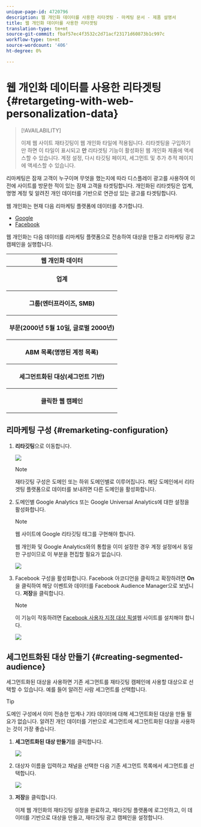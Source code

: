 ```yaml
---
unique-page-id: 4720796
description: 웹 개인화 데이터를 사용한 리타겟팅 - 마케팅 문서 - 제품 설명서
title: 웹 개인화 데이터를 사용한 리타겟팅
translation-type: tm+mt
source-git-commit: fbaf57ec4f3532c2d71acf23171d60873b1c997c
workflow-type: tm+mt
source-wordcount: '406'
ht-degree: 0%

---
```



# 웹 개인화 데이터를 사용한 리타겟팅 {#retargeting-with-web-personalization-data}

>[!AVAILABILITY]
>
>이제 웹 사이트 재타깃팅이 웹 개인화 타일에 적용됩니다. 리타겟팅을 구입하기만 하면 이 타일이 표시되고 **만** 리타겟팅 기능이 활성화된 웹 개인화 제품에 액세스할 수 있습니다. 계정 설정, 다시 타깃팅 페이지, 세그먼트 및 추가 추적 페이지에 액세스할 수 있습니다.

리마케팅은 잠재 고객이 누구이며 무엇을 했는지에 따라 디스플레이 광고를 사용하여 이전에 사이트를 방문한 적이 있는 잠재 고객을 타겟팅합니다. 개인화된 리타겟팅은 업계, 명명 계정 및 알려진 개인 데이터를 기반으로 연관성 있는 광고를 타겟팅합니다.

웹 개인화는 현재 다음 리마케팅 플랫폼에 데이터를 추가합니다.

* [Google](/help/marketo/product-docs/web-personalization/website-retargeting/personalized-remarketing-in-google.md)
* [Facebook](/help/marketo/product-docs/web-personalization/website-retargeting/personalized-remarketing-in-facebook.md)

웹 개인화는 다음 데이터를 리마케팅 플랫폼으로 전송하여 대상을 만들고 리마케팅 광고 캠페인을 실행합니다.

<table> 
 <tbody> 
  <tr> 
   <th colspan="1">웹 개인화 데이터</th> 
  </tr> 
  <tr> 
   <th><p>업계</p></th> 
  </tr> 
  <tr> 
   <th><p>그룹(엔터프라이즈, SMB)</p></th> 
  </tr> 
  <tr> 
   <th><p>부문(2000년 5월 10일, 글로벌 2000년)</p></th> 
  </tr> 
  <tr> 
   <th><p>ABM 목록(명명된 계정 목록)</p></th> 
  </tr> 
  <tr> 
   <th><p>세그먼트화된 대상(세그먼트 기반)</p></th> 
  </tr> 
  <tr> 
   <th><p>클릭한 웹 캠페인</p></th> 
  </tr> 
 </tbody> 
</table>

## 리마케팅 구성 {#remarketing-configuration}

1. **리타깃팅**&#x200B;으로 이동합니다.

   ![](assets/one.png)

   >[!NOTE]
   >
   >재타깃팅 구성은 도메인 또는 하위 도메인별로 이루어집니다. 해당 도메인에서 리타겟팅 플랫폼으로 데이터를 보내려면 다른 도메인을 활성화합니다.

1. 도메인별 Google Analytics 또는 Google Universal Analytics에 대한 설정을 활성화합니다.

   >[!NOTE]
   >
   >웹 사이트에 Google 리타깃팅 태그를 구현해야 합니다.
   >
   >웹 개인화 및 Google Analytics와의 통합을 이미 설정한 경우 계정 설정에서 동일한 구성이므로 이 부분을 편집할 필요가 없습니다.

   ![](assets/two.png)

1. Facebook 구성을 활성화합니다. Facebook 아코디언을 클릭하고 확장하려면 **On**&#x200B;을 클릭하여 해당 이벤트와 데이터를 Facebook Audience Manager으로 보냅니다. **저장**&#x200B;을 클릭합니다.

   >[!NOTE]
   >
   >이 기능이 작동하려면 [Facebook 사용자 지정 대상 픽셀](https://developers.facebook.com/docs/ads-for-websites/website-custom-audiences/getting-started#install-the-pixel)웹 사이트를 설치해야 합니다.

   ![](assets/three.png)

## 세그먼트화된 대상 만들기 {#creating-segmented-audience}

세그먼트화된 대상을 사용하면 기존 세그먼트를 재타깃팅 캠페인에 사용할 대상으로 선택할 수 있습니다. 예를 들어 알려진 사람 세그먼트를 선택합니다.

>[!TIP]
>
>도메인 구성에서 이미 전송한 업계나 기타 데이터에 대해 세그먼트화된 대상을 만들 필요가 없습니다. 알려진 개인 데이터를 기반으로 세그먼트에 세그먼트화된 대상을 사용하는 것이 가장 좋습니다.

1. **세그먼트화된 대상 만들기**&#x200B;를 클릭합니다.

   ![](assets/image2015-1-15-16-3a36-3a38.png)

1. 대상자 이름을 입력하고 채널을 선택한 다음 기존 세그먼트 목록에서 세그먼트를 선택합니다.

   ![](assets/image2015-1-15-16-3a40-3a17.png)

1. **저장**&#x200B;을 클릭합니다.

   이제 웹 개인화의 재타깃팅 설정을 완료하고, 재타깃팅 플랫폼에 로그인하고, 이 데이터를 기반으로 대상을 만들고, 재타깃팅 광고 캠페인을 설정합니다.

